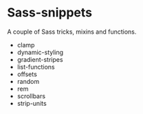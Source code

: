 Sass-snippets
=============

A couple of Sass tricks, mixins and functions.

* clamp
* dynamic-styling
* gradient-stripes
* list-functions
* offsets
* random
* rem
* scrollbars
* strip-units